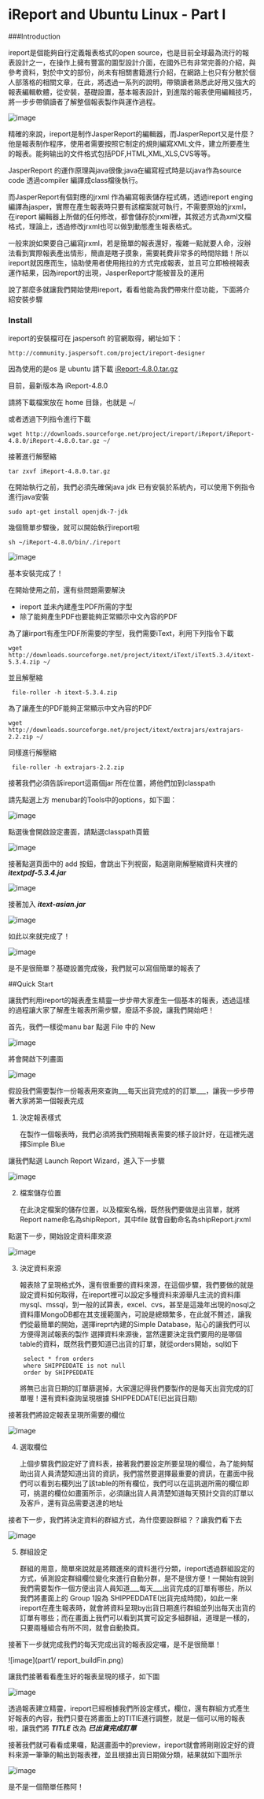 # iReport and Ubuntu Linux - Part I


###Introduction

ireport是個能夠自行定義報表格式的open source，也是目前全球最為流行的報表設計之一，在操作上擁有豐富的圖型設計介面，在國外已有非常完善的介紹，與參考資料，對於中文的部份，尚未有相關書籍進行介紹，在網路上也只有分散於個人部落格的相關文章，在此，將透過一系列的說明，帶領讀者熟悉此好用又強大的報表編輯軟體，從安裝，基礎設置，基本報表設計，到進階的報表使用編輯技巧，將一步步帶領讀者了解整個報表製作與運作過程。

![image](part1/ireport.jpg)

精確的來說，ireport是制作JasperReport的編輯器，而JasperReport又是什麼？他是報表制作程序，使用者需要按照它制定的規則編寫XML文件，建立所要產生的報表。能夠输出的文件格式包括PDF,HTML,XML,XLS,CVS等等。

JasperReport 的運作原理與java很像;java在編寫程式時是以java作為source code 透過compiler 編譯成class檔後執行。

而JasperReport有個對應的jrxml 作為編寫報表儲存程式碼，透過ireport enging編譯為jasper，實際在產生報表時只要有該檔案就可執行，不需要原始的jrxml，在ireport 編輯器上所做的任何修改，都會儲存於jrxml裡，其敘述方式為xml文檔格式，理論上，透過修改jrxml也可以做到動態產生報表格式。

一般來說如果要自己編寫jrxml，若是簡單的報表還好，複雜一點就要人命，沒辦法看到實際報表產出情形，簡直是瞎子摸象，需要耗費非常多的時間除錯！所以ireport就因應而生，協助使用者使用拖拉的方式完成報表，並且可立即檢視報表運作結果，因為ireport的出現，JasperReport才能被普及的運用


說了那麼多就讓我們開始使用ireport，看看他能為我們帶來什麼功能，下面將介紹安裝步驟



### Install

ireport的安裝檔可在 jaspersoft 的官網取得，網址如下：
	
	http://community.jaspersoft.com/project/ireport-designer

因為使用的是os 是 ubuntu 請下載 [iReport-4.8.0.tar.gz](http://sourceforge.net/projects/ireport/files/iReport/iReport-4.8.0/iReport-4.8.0.tar.gz/download)

目前，最新版本為 iReport-4.8.0

請將下載檔案放在 home 目錄，也就是 ~/

或者透過下列指令進行下載


``wget http://downloads.sourceforge.net/project/ireport/iReport/iReport-4.8.0/iReport-4.8.0.tar.gz ~/``

 接著進行解壓縮

``tar zxvf iReport-4.8.0.tar.gz``


在開始執行之前，我們必須先確保java jdk 已有安裝於系統內，可以使用下例指令進行java安裝

``sudo apt-get install openjdk-7-jdk``


幾個簡單步驟後，就可以開始執行ireport啦

``sh ~/iReport-4.8.0/bin/./ireport``

![image](part1/init_window.png)

基本安裝完成了！


在開始使用之前，還有些問題需要解決
* ireport 並未內建產生PDF所需的字型
* 除了能夠產生PDF也要能夠正常顯示中文內容的PDF

為了讓irport有產生PDF所需要的字型，我們需要iText，利用下列指令下載

``wget http://downloads.sourceforge.net/project/itext/iText/iText5.3.4/itext-5.3.4.zip ~/``

並且解壓縮

`` file-roller -h itext-5.3.4.zip``


為了讓產生的PDF能夠正常顯示中文內容的PDF

``wget http://downloads.sourceforge.net/project/itext/extrajars/extrajars-2.2.zip ~/``

同樣進行解壓縮

`` file-roller -h extrajars-2.2.zip``

接著我們必須告訴ireport這兩個jar 所在位置，將他們加到classpath

請先點選上方 menubar的Tools中的options，如下圖：

![image](part1/menubar.png)

點選後會開啟設定畫面，請點選classpath頁籤

![image](part1/classpath.png)

接著點選頁面中的 add 按鈕，會跳出下列視窗，點選剛剛解壓縮資料夾裡的 ___itextpdf-5.3.4.jar___

![image](part1/itext_add.png)

接著加入 ___itext-asian.jar___

![image](part1/itextasian_add.png)

如此以來就完成了！

![image](part1/classpath_add_fin.png)

是不是很簡單？基礎設置完成後，我們就可以寫個簡單的報表了

##Quick Start

讓我們利用ireport的報表產生精靈一步步帶大家產生一個基本的報表，透過這樣的過程讓大家了解產生報表所需步驟，廢話不多說，讓我們開始吧！

首先，我們一樣從manu bar 點選 File 中的 New

![image](part1/new.png)

將會開啟下列畫面

![image](part1/new_file.png)

假設我們需要製作一份報表用來查詢___每天出貨完成的的訂單___，讓我一步步帶著大家將第一個報表完成

1. 決定報表樣式
	
	在製作一個報表時，我們必須將我們預期報表需要的樣子設計好，在這裡先選擇Simple Blue

讓我們點選 Launch Report Wizard，進入下一步驟

![image](part1/save_file.png)

2. 檔案儲存位置
	
	在此決定檔案的儲存位置，以及檔案名稱，既然我們要做是出貨單，就將Report name命名為shipReport，其中file 就會自動命名為shipReport.jrxml
	
點選下一步，開始設定資料庫來源

![image](part1/database_set.png)
 
3. 決定資料來源
	
	報表除了呈現格式外，還有很重要的資料來源，在這個步驟，我們要做的就是設定資料如何取得，在ireport裡可以設定多種資料來源舉凡主流的資料庫 mysql、mssql，到一般的試算表，excel、cvs，甚至是這幾年出現的nosql之資料庫MongoDB都在其支援範圍內，可說是總類繁多，在此就不贅述，讓我們從最簡單的開始，選擇ireprt內建的Simple Database，貼心的讓我們可以方便得測試報表的製作
	選擇資料來源後，當然還要決定我們要用的是哪個table的資料，既然我們要知道已出貨的訂單，就從orders開始，sql如下 
	
		select * from orders
		where SHIPPEDDATE is not null
		order by SHIPPEDDATE
	
	將無已出貨日期的訂單篩選掉，大家還記得我們要製作的是每天出貨完成的訂單喔！還有資料查詢呈現根據 SHIPPEDDATE(已出貨日期)
	
接著我們將設定報表呈現所需要的欄位


![image](part1/fields_select.png)

4. 選取欄位
	
	上個步驟我們設定好了資料表，接著我們要設定所要呈現的欄位，為了能夠幫助出貨人員清楚知道出貨的資訊，我們當然要選擇最重要的資訊，在畫面中我們可以看到右欄列出了該table的所有欄位，我們可以在這挑選所需的欄位即可，挑選的欄位如畫面所示，必須讓出貨人員清楚知道每天預計交貨的訂單以及客戶，還有貨品需要送達的地址	
	
接者下一步，我們將決定資料的群組方式，為什麼要設群組？？讓我們看下去

![image](part1/group_set.png)

5. 群組設定

	群組的用意，簡單來說就是將餵進來的資料進行分類，ireport透過群組設定的方式，偵測設定群組欄位變化來進行自動分群，是不是很方便！一開始有說到我們需要製作一個方便出貨人員知道___每天___出貨完成的訂單有哪些，所以我們將畫面上的 Group 1設為 SHIPPEDDATE(出貨完成時間)，如此一來ireport在產生報表時，就會將資料呈現by出貨日期進行群組並列出每天出貨的訂單有哪些；而在畫面上我們可以看到其實可設定多組群組，道理是一樣的，只要兩種組合有所不同，就會自動換頁。
	
接著下一步就完成我們的每天完成出貨的報表設定囉，是不是很簡單！

![image](part1/ report_buildFin.png)

讓我們接著看看產生好的報表呈現的樣子，如下圖


![image](part1/ireport_edit.png)

透過報表建立精靈，ireport已經根據我們所設定樣式，欄位，還有群組方式產生好報表的內容，我們只要在將畫面上的TITIE進行調整，就是一個可以用的報表啦，讓我們將 ___TITLE___ 改為 ___已出貨完成訂單___

接著我們就可看看成果囉，點選畫面中的preview，ireport就會將剛剛設定好的資料來源一筆筆的輸出到報表裡，並且根據出貨日期做分類，結果就如下圖所示

![image](part1/ireport_pre.png)

是不是一個簡單任務阿！






